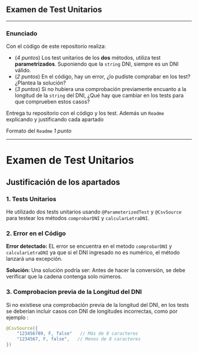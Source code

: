 ## Examen de Test Unitarios

---

### Enunciado

Con el código de este repositorio realiza:

- (*4 puntos*) Los test unitarios de los **dos** métodos, utiliza test **parametrizados**. Suponiendo que la `string` DNI, siempre es un DNI válido.
- (*2 puntos*) En el código, hay un error, ¿lo pudiste comprabar en los test? ¿Plantea la solución?
- (*3 puntos*) Si no hubiera una comprobación previamente encuanto a la longitud de la `string` del DNI, ¿Qué hay que cambiar en los tests para que comprueben estos casos?

Entrega tu repositorio con el código y los test. Además un `Readme` explicando y justificando cada apartado

Formato del `Readme` *1 punto*

---




# Examen de Test Unitarios

## Justificación de los apartados

### 1. Tests Unitarios
He utilizado dos tests unitarios usando `@ParameterizedTest` y `@CsvSource` para testear los métodos `comprobarDNI` y `calcularLetraDNI`.

### 2. Error en el Código
**Error detectado:** EL error se encuentra en el metodo `comprobarDNI` y `calcularLetraDNI` ya que si el DNI ingresado no es numérico, el método  lanzará una excepción.

**Solución:** Una solución podría ser: Antes de hacer la conversión, se debe verificar que la cadena contenga solo números.

### 3. Comprobacion previa de la Longitud del DNI

Si no existiese una comprobación previa de la longitud del DNI, en los tests se deberían incluir casos con DNI de longitudes incorrectas, como por ejemplo :

```java
@CsvSource({
    "123456789, F, false"   // Más de 8 caracteres
    "1234567, F, false",   // Menos de 8 caracteres
})
